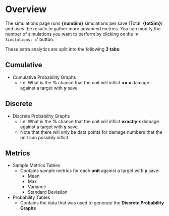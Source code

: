 # Overview
The simulations page runs **{numSim}** simulations per save (Total: **{totSim}**) and
uses the results to gather more advanced metrics. You can modify the number of simulations
you want to perform by clicking on the '`# Simulations: x`' button.

These extra analytics are split into the following **3 tabs**:

## Cumulative

- Cumulative Probability Graphs
  - I.e: What is the **%** chance that the unit will inflict **<= x** damage
    against a target with **y** save

## Discrete

- Discrete Probability Graphs
  - I.e: What is the **%** chance that the unit will inflict **exactly x** damage
    against a target with **y** save.
  - Note that there will only be data points for damage numbers that the unit can
    possibly inflict

## Metrics

- Sample Metrics Tables
  - Contains sample metrics for each **unit** against a target with **y** save:
    - Mean
    - Max
    - Variance
    - Standard Deviation
- Probability Tables
  - Contains the data that was used to generate the **Discrete Probability Graphs**
